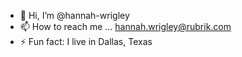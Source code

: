 - 👋 Hi, I’m @hannah-wrigley
- 📫 How to reach me ... hannah.wrigley@rubrik.com
- ⚡ Fun fact: I live in Dallas, Texas

<!---
hannah-wrigley/hannah-wrigley is a ✨ special ✨ repository because its `README.md` (this file) appears on your GitHub profile.
You can click the Preview link to take a look at your changes.
--->
